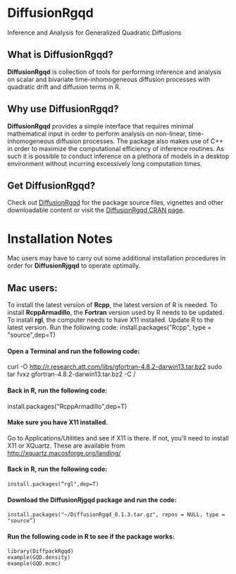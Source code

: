 
# DiffusionRgqd
Inference and Analysis for Generalized Quadratic Diffusions

## What is DiffusionRgqd?
__DiffusionRgqd__ is collection of tools for performing inference and analysis on scalar and bivariate time-inhomogeneous diffusion processes with quadratic drift and diffusion terms in R.

## Why use DiffusionRgqd?
__DiffusionRgqd__ provides a simple interface that requires minimal mathematical input in order to perform analysis on non-linear, time-inhomogeneous diffusion processes. The package also makes use of C++ in order to maximize the computational efficiency of inference routines. As such it is possible to conduct inference on a plethora of models in a desktop environment without incurring excessively long computation times.

## Get DiffusionRgqd?
Check out [DiffusionRgqd](https://github.com/eta21/DiffusionRgqd) for the package source files, vignettes and other downloadable content or visit the [DiffusionRgqd CRAN page](https://CRAN.R-project.org/package=DiffusionRgqd).


# Installation Notes
Mac users may have to carry out some additional installation procedures in order for __DiffusionRjgqd__ to operate optimally. 

## Mac users:
To install the latest version of __Rcpp__, the latest version of R is needed.
To install __RcppArmadillo__, the __Fortran__ version used by R needs to be updated.
To install __rgl__, the computer needs to have X11 installed.
Update R to the latest version.
Run the following code:
install.packages("Rcpp", type = "source",dep=T) 

#### Open a Terminal and run the following code:

curl -O http://r.research.att.com/libs/gfortran-4.8.2-darwin13.tar.bz2 
sudo tar fvxz gfortran-4.8.2-darwin13.tar.bz2 -C / 

#### Back in R, run the following code:
install.packages("RcppArmadillo",dep=T) 

#### Make sure you have X11 installed. 
Go to Applications/Utilities and see if X11 is there. If not, you’ll need to install X11 or XQuartz. These are available from http://xquartz.macosforge.org/landing/

#### Back in R, run the following code:
```
install.packages(“rgl",dep=T) 
```

#### Download the DiffusionRjgqd package and run the code:
```
install.packages("~/DiffusionRgqd_0.1.3.tar.gz", repos = NULL, type = "source”)
```

#### Run the following code in R to see if the package works:
```
library(DiffpackRgqd) 
example(GQD.density)
example(GQD.mcmc)
```